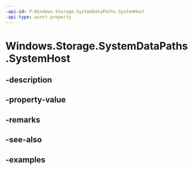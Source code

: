 ```yaml
---
-api-id: P:Windows.Storage.SystemDataPaths.SystemHost
-api-type: winrt property
---
```


<!-- Property syntax.
public string SystemHost { get; }
-->

# Windows.Storage.SystemDataPaths.SystemHost

## -description

## -property-value

## -remarks

## -see-also

## -examples

